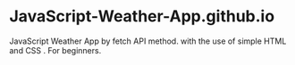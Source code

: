 # JavaScript-Weather-App.github.io
JavaScript Weather App by fetch API method. with the use of simple HTML and CSS . For beginners. 
